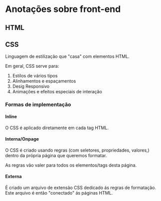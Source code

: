 # Anotações sobre front-end

## HTML 

## CSS
Linguagem de estilização que "casa" com elementos HTML.

Em geral, CSS serve para:

1. Estilos de vários tipos
2. Alinhamentos e espaçamentos
3. Desig Responsivo
4. Animações e efeitos especiais de interação

### Formas de implementação

#### Inline

O CSS é aplicado diretamente em cada tag HTML.

#### Interna/Onpage

O CSS é criado usando regras (com seletores, propriedades, valores,) dentro da própria página que queremos formatar.

As regras vão valer para todos os elementos/tags desta página.

#### Externa

É criado um arquivo de extensão CSS dedicado ás regras de formatação. Este arquivo é então "conectado" ás páginas HTML.